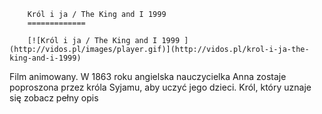 
        Król i ja / The King and I 1999 
        =============
        
        [![Król i ja / The King and I 1999 ](http://vidos.pl/images/player.gif)](http://vidos.pl/krol-i-ja-the-king-and-i-1999)
        
        
 Film animowany. W 1863 roku angielska nauczycielka Anna zostaje poproszona przez króla Syjamu, aby uczyć jego dzieci. Król, który uznaje się zobacz pełny opis
    